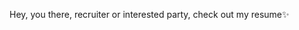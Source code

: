Hey, you there, recruiter or interested party, check out my resume✨

<!---
johnpaz01/johnpaz01 is a ✨ special ✨ repository because its `README.md` (this file) appears on your GitHub profile.
You can click the Preview link to take a look at your changes.
--->
